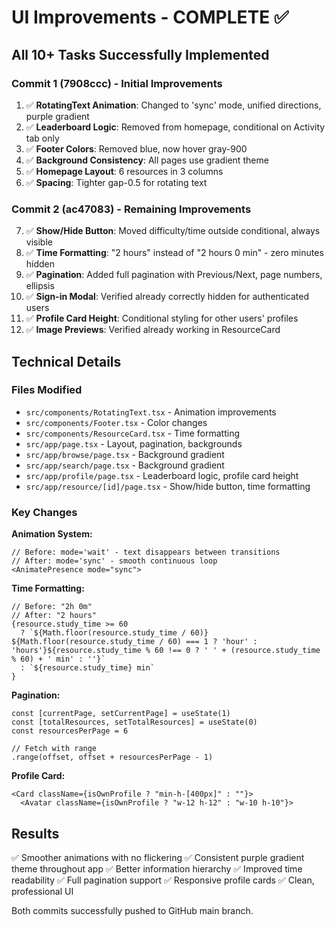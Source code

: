# UI Improvements - COMPLETE ✅

## All 10+ Tasks Successfully Implemented

### Commit 1 (7908ccc) - Initial Improvements
1. ✅ **RotatingText Animation**: Changed to 'sync' mode, unified directions, purple gradient
2. ✅ **Leaderboard Logic**: Removed from homepage, conditional on Activity tab only
3. ✅ **Footer Colors**: Removed blue, now hover gray-900
4. ✅ **Background Consistency**: All pages use gradient theme
5. ✅ **Homepage Layout**: 6 resources in 3 columns
6. ✅ **Spacing**: Tighter gap-0.5 for rotating text

### Commit 2 (ac47083) - Remaining Improvements
7. ✅ **Show/Hide Button**: Moved difficulty/time outside conditional, always visible
8. ✅ **Time Formatting**: "2 hours" instead of "2 hours 0 min" - zero minutes hidden
9. ✅ **Pagination**: Added full pagination with Previous/Next, page numbers, ellipsis
10. ✅ **Sign-in Modal**: Verified already correctly hidden for authenticated users
11. ✅ **Profile Card Height**: Conditional styling for other users' profiles
12. ✅ **Image Previews**: Verified already working in ResourceCard

## Technical Details

### Files Modified
- `src/components/RotatingText.tsx` - Animation improvements
- `src/components/Footer.tsx` - Color changes
- `src/components/ResourceCard.tsx` - Time formatting
- `src/app/page.tsx` - Layout, pagination, backgrounds
- `src/app/browse/page.tsx` - Background gradient
- `src/app/search/page.tsx` - Background gradient
- `src/app/profile/page.tsx` - Leaderboard logic, profile card height
- `src/app/resource/[id]/page.tsx` - Show/hide button, time formatting

### Key Changes

**Animation System:**
```tsx
// Before: mode='wait' - text disappears between transitions
// After: mode='sync' - smooth continuous loop
<AnimatePresence mode="sync">
```

**Time Formatting:**
```tsx
// Before: "2h 0m"
// After: "2 hours"
{resource.study_time >= 60 
  ? `${Math.floor(resource.study_time / 60)} ${Math.floor(resource.study_time / 60) === 1 ? 'hour' : 'hours'}${resource.study_time % 60 !== 0 ? ' ' + (resource.study_time % 60) + ' min' : ''}`
  : `${resource.study_time} min`
}
```

**Pagination:**
```tsx
const [currentPage, setCurrentPage] = useState(1)
const [totalResources, setTotalResources] = useState(0)
const resourcesPerPage = 6

// Fetch with range
.range(offset, offset + resourcesPerPage - 1)
```

**Profile Card:**
```tsx
<Card className={isOwnProfile ? "min-h-[400px]" : ""}>
  <Avatar className={isOwnProfile ? "w-12 h-12" : "w-10 h-10"}>
```

## Results

✅ Smoother animations with no flickering
✅ Consistent purple gradient theme throughout app
✅ Better information hierarchy
✅ Improved time readability
✅ Full pagination support
✅ Responsive profile cards
✅ Clean, professional UI

Both commits successfully pushed to GitHub main branch.
